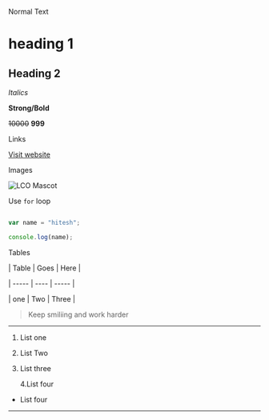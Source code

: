 Normal Text

# heading 1

## Heading 2

_Italics_

**Strong/Bold**

~~10000~~ **999**

Links

[Visit website](https://learncodeonline.in "LCO")

Images

![LCO Mascot](https://learncodeonline.in/mascot.png "LCO")

Use `for` loop

```javascript

var name = "hitesh";

console.log(name);

```

Tables

| Table | Goes | Here  |

| ----- | ---- | ----- |

| one   | Two  | Three |

> Keep smiliing and work harder

---

1. List one

1. List Two

1. List three

   4.List four

- List four

---